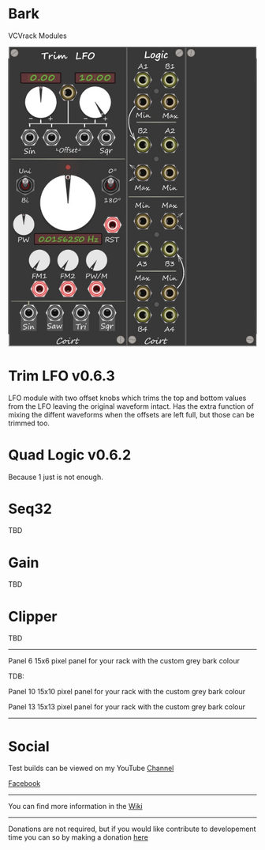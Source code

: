 # Bark
VCVrack Modules

![pack](image/splash.jpg)


# Trim LFO v0.6.3
LFO module with two offset knobs which trims the top and bottom values from the LFO leaving the original waveform intact. Has the extra function of mixing the diffent waveforms when the offsets are left full, but those can be trimmed too. 

# Quad Logic v0.6.2
Because 1 just is not enough.

# Seq32
TBD

# Gain
TBD

# Clipper
TBD

---------
Panel 6
15x6 pixel panel for your rack with the custom grey bark colour

TDB:

Panel 10
15x10 pixel panel for your rack with the custom grey bark colour

Panel 13
15x13 pixel panel for your rack with the custom grey bark colour

---------
# Social
Test builds can be viewed on my YouTube [Channel](https://www.youtube.com/channel/UCgXuIsOMqlTLbuXRaUjBWuA/featured?view_as=subscriber)

[Facebook](https://www.facebook.com/phil.golden.5070)



--------

You can find more information in the [Wiki](https://github.com/Coirt/Bark/wiki)

--------
Donations are not required, but if you would like contribute to developement time you can so by making a donation [here](https://www.paypal.me/philgolden)
